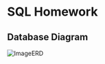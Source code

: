 # SQL Homework
## Database Diagram
![ImageERD](https://github.com/arthurcw/sql-challenge/blob/master/data/Database_Diagram.png)